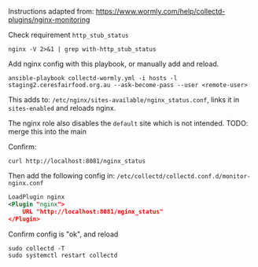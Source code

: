
Instructions adapted from: https://www.wormly.com/help/collectd-plugins/nginx-monitoring

Check requirement `http_stub_status`

    nginx -V 2>&1 | grep with-http_stub_status

Add nginx config with this playbook, or manually add and reload.

    ansible-playbook collectd-wormly.yml -i hosts -l staging2.ceresfairfood.org.au --ask-become-pass --user <remote-user>

This adds to: `/etc/nginx/sites-available/nginx_status.conf`, links it in `sites-enabled` and reloads nginx.

The nginx role also disables the `default` site which is not intended. TODO: merge this into the main

Confirm:

    curl http://localhost:8081/nginx_status

Then add the following config in: `/etc/collectd/collectd.conf.d/monitor-nginx.conf`

```xml
LoadPlugin nginx
<Plugin "nginx">
    URL "http://localhost:8081/nginx_status"
</Plugin>
```

Confirm config is "ok", and reload

    sudo collectd -T
    sudo systemctl restart collectd
